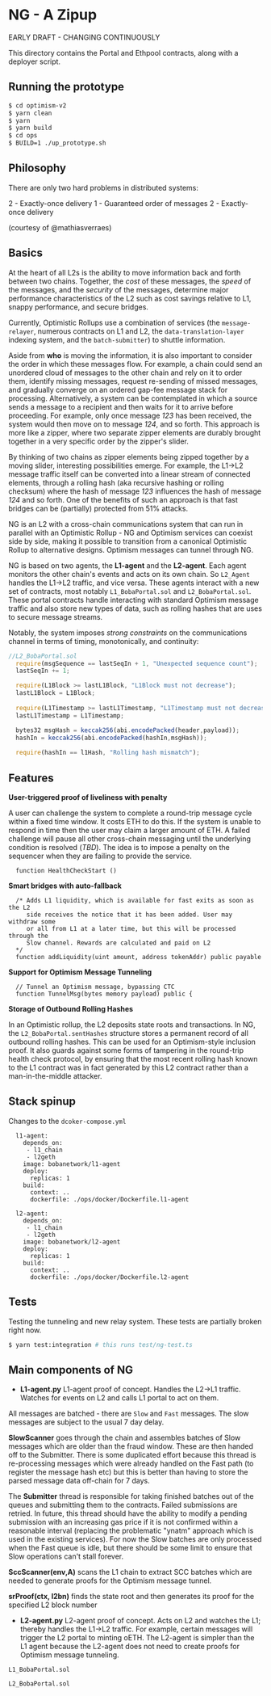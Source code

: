 # NG - A Zipup

EARLY DRAFT - CHANGING CONTINUOUSLY

This directory contains the Portal and Ethpool contracts, along with a deployer script.

## Running the prototype

```bash
$ cd optimism-v2
$ yarn clean
$ yarn
$ yarn build
$ cd ops
$ BUILD=1 ./up_prototype.sh
```

## Philosophy

There are only two hard problems in distributed systems:  

2 - Exactly-once delivery 
1 - Guaranteed order of messages 
2 - Exactly-once delivery

(courtesy of @mathiasverraes)

## Basics

At the heart of all L2s is the ability to move information back and forth between two chains. Together, the *cost* of these messages, the *speed* of the messages, and the *security* of the messages, determine major performance characteristics of the L2 such as cost savings relative to L1, snappy performance, and secure bridges.

Currently, Optimistic Rollups use a combination of services (the `message-relayer`, numerous contracts on L1 and L2, the `data-translation-layer` indexing system, and the `batch-submitter`) to shuttle information. 

Aside from **who** is moving the information, it is also important to consider the order in which these messages flow. For example, a chain could send an unordered cloud of messages to the other chain and rely on it to order them, identify missing messages, request re-sending of missed messages, and gradually converge on an ordered gap-fee message stack for processing. Alternatively, a system can be contemplated in which a source sends a message to a recipient and then waits for it to arrive before proceeding. For example, only once message _123_ has been received, the system would then move on to message _124_, and so forth. This approach is more like a zipper, where two separate zipper elements are durably brought together in a very specific order by the zipper's slider.

By thinking of two chains as zipper elements being zipped together by a moving slider, interesting possibilities emerge. For example, the L1->L2 message traffic itself can be converted into a linear stream of connected elements, through a rolling hash (aka recursive hashing or rolling checksum) where the hash of message _123_ influences the hash of message _124_ and so forth. One of the benefits of such an approach is that fast bridges can be (partially) protected from 51% attacks.

NG is an L2 with a cross-chain communications system that can run in parallel with an Optimistic Rollup - NG and Optimism services can coexist side by side, making it possible to transition from a canonical Optimistic Rollup to alternative designs. Optimism messages can tunnel through NG.  

NG is based on two agents, the **L1-agent** and the **L2-agent**. Each agent monitors the other chain's events and acts on its own chain. So `L2_Agent` handles the L1->L2 traffic, and vice versa. These agents interact with a new set of contracts, most notably `L1_BobaPortal.sol` and `L2_BobaPortal.sol`. These portal contracts handle interacting with standard Optimism message traffic and also store new types of data, such as rolling hashes that are uses to secure message streams. 

Notably, the system imposes *strong constraints* on the communications channel in terms of timing, monotonically, and continuity:

```javascript
//L2_BobaPortal.sol
  require(msgSequence == lastSeqIn + 1, "Unexpected sequence count");
  lastSeqIn += 1;

  require(L1Block >= lastL1Block, "L1Block must not decrease");
  lastL1Block = L1Block;
  
  require(L1Timestamp >= lastL1Timestamp, "L1Timestamp must not decrease");
  lastL1Timestamp = L1Timestamp;

  bytes32 msgHash = keccak256(abi.encodePacked(header,payload));
  hashIn = keccak256(abi.encodePacked(hashIn,msgHash));
    
  require(hashIn == l1Hash, "Rolling hash mismatch");
``` 

## Features

**User-triggered proof of liveliness with penalty**

A user can challenge the system to complete a round-trip message cycle within a fixed time window. It costs ETH to do this. If the system is unable to respond in time then the user may claim a larger amount of ETH. A failed challenge will pause all other cross-chain messaging until the underlying condition is resolved (*TBD*). The idea is to impose a penalty on the sequencer when they are failing to provide the service. 

```
  function HealthCheckStart ()
```

**Smart bridges with auto-fallback**

```
  /* Adds L1 liquidity, which is available for fast exits as soon as the L2
     side receives the notice that it has been added. User may withdraw some
     or all from L1 at a later time, but this will be processed through the
     Slow channel. Rewards are calculated and paid on L2
  */
  function addLiquidity(uint amount, address tokenAddr) public payable
```

**Support for Optimism Message Tunneling**

```
  // Tunnel an Optimism message, bypassing CTC
  function TunnelMsg(bytes memory payload) public {
```

**Storage of Outbound Rolling Hashes**

In an Optimistic rollup, the L2 deposits state roots and transactions. In NG, the `L2_BobaPortal.sentHashes` structure stores a permanent record of 
all outbound rolling hashes. This can be used for an Optimism-style inclusion proof. It also guards against some forms of tampering in the 
round-trip health check protocol, by ensuring that the most recent rolling hash known to the L1 contract was in fact generated by this 
L2 contract rather than a man-in-the-middle attacker.

## Stack spinup

Changes to the `dcoker-compose.yml`

```batch
  l1-agent:
    depends_on:
     - l1_chain
     - l2geth
    image: bobanetwork/l1-agent
    deploy:
      replicas: 1
    build:
      context: ..
      dockerfile: ./ops/docker/Dockerfile.l1-agent
      
  l2-agent:
    depends_on:
     - l1_chain
     - l2geth
    image: bobanetwork/l2-agent
    deploy:
      replicas: 1
    build:
      context: ..
      dockerfile: ./ops/docker/Dockerfile.l2-agent
```

## Tests

Testing the tunneling and new relay system. These tests are partially broken right now. 

```bash
$ yarn test:integration # this runs test/ng-test.ts
```

## Main components of NG

* **L1-agent.py** L1-agent proof of concept. Handles the L2->L1 traffic. Watches for events on L2 and calls L1 portal to act on them.

All messages are batched - there are `Slow` and `Fast` messages. The slow messages are subject to the usual 7 day delay. 

**SlowScanner** goes through the chain and assembles batches of Slow messages which are older than the fraud window. These are then handed off to the Submitter. There is some
duplicated effort because this thread is re-processing messages which were already handled on the Fast path (to register the message hash etc) but this is better than
having to store the parsed message data off-chain for 7 days.

The **Submitter** thread is responsible for taking finished batches out of the queues and submitting them to the contracts. Failed submissions are retried. In future, this thread should have the ability to modify a pending submission with an increasing gas price if it is not confirmed within a reasonable interval (replacing the problematic "ynatm" approach which is used in the existing services). For now the Slow batches are only processed when the Fast queue is idle, but there should be some limit to ensure that Slow operations can't stall forever. 

**SccScanner(env,A)** scans the L1 chain to extract SCC batches which are needed to generate proofs for the Optimism message tunnel.

**srProof(ctx, l2bn)** finds the state root and then generates its proof for the specified L2 block number

* **L2-agent.py** L2-agent proof of concept. Acts on L2 and watches the L1; thereby handles the L1->L2 traffic. For example, certain messages will trigger the L2 portal to minting oETH. The L2-agent is simpler than the L1 agent because the L2-agent does not need to create proofs for Optimism message tunneling.

`L1_BobaPortal.sol`

`L2_BobaPortal.sol`







